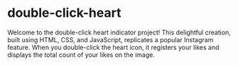 # double-click-heart
Welcome to the double-click heart indicator project! This delightful creation, built using HTML, CSS, and JavaScript, replicates a popular Instagram feature. When you double-click the heart icon, it registers your likes and displays the total count of your likes on the image.
